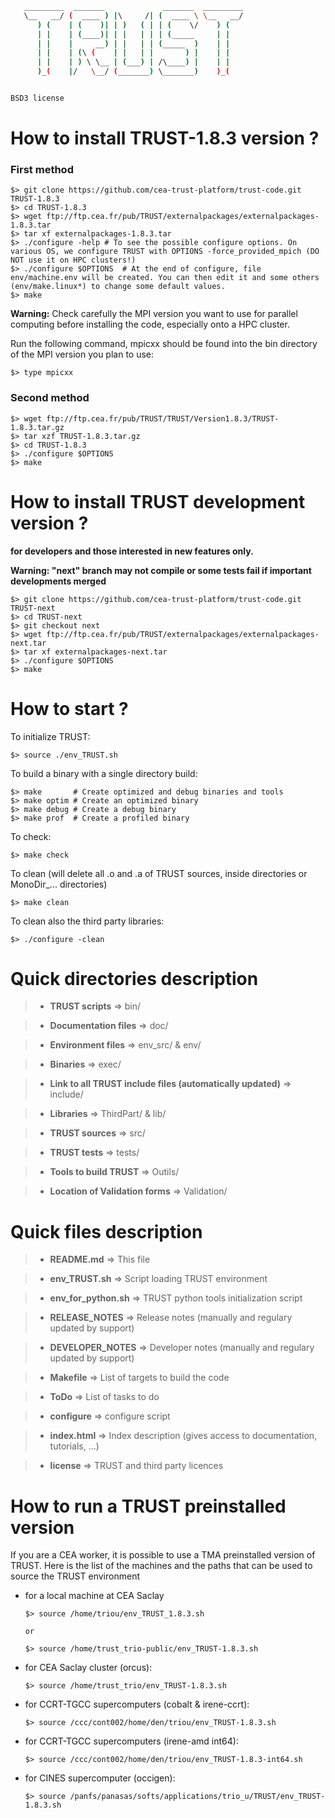 
```sh
   _________  _______             _______  _________   
   \__   __/ (  ____ ) |\     /| (  ____ \ \__   __/   
      ) (    | (    )| | )   ( | | (    \/    ) (      
      | |    | (____)| | |   | | | (_____     | |      
      | |    |     __) | |   | | (_____  )    | |      
      | |    | (\ (    | |   | |       ) |    | |      
      | |    | ) \ \__ | (___) | /\____) |    | |      
      )_(    |/   \__/ (_______) \_______)    )_(      


BSD3 license

```

# **How to install TRUST-1.8.3 version ?**

### **First method**

    $> git clone https://github.com/cea-trust-platform/trust-code.git TRUST-1.8.3
    $> cd TRUST-1.8.3
    $> wget ftp://ftp.cea.fr/pub/TRUST/externalpackages/externalpackages-1.8.3.tar
    $> tar xf externalpackages-1.8.3.tar
    $> ./configure -help # To see the possible configure options. On various OS, we configure TRUST with OPTIONS -force_provided_mpich (DO NOT use it on HPC clusters!)
    $> ./configure $OPTIONS  # At the end of configure, file env/machine.env will be created. You can then edit it and some others (env/make.linux*) to change some default values.
    $> make

**Warning:** Check carefully the MPI version you want to use for parallel computing before installing the code, especially onto a HPC cluster.

Run the following command, mpicxx should be found into the bin directory of the MPI version you plan to use:

    $> type mpicxx

### **Second method**

    $> wget ftp://ftp.cea.fr/pub/TRUST/TRUST/Version1.8.3/TRUST-1.8.3.tar.gz
    $> tar xzf TRUST-1.8.3.tar.gz
    $> cd TRUST-1.8.3
    $> ./configure $OPTIONS
    $> make

# **How to install TRUST development version  ?**
**for developers and those interested in new features only.**

**Warning: "next" branch may not compile or some tests fail if important developments merged**

    $> git clone https://github.com/cea-trust-platform/trust-code.git TRUST-next
    $> cd TRUST-next
    $> git checkout next
    $> wget ftp://ftp.cea.fr/pub/TRUST/externalpackages/externalpackages-next.tar
    $> tar xf externalpackages-next.tar
    $> ./configure $OPTIONS 
    $> make

# **How to start ?**

To initialize TRUST:

	$> source ./env_TRUST.sh

To build a binary with a single directory build:

	$> make       # Create optimized and debug binaries and tools
	$> make optim # Create an optimized binary
	$> make debug # Create a debug binary
	$> make prof  # Create a profiled binary

To check:

	$> make check

To clean (will delete all .o and .a of TRUST sources, inside directories or MonoDir_... directories)

	$> make clean

To clean also the third party libraries:

	$> ./configure -clean


# **Quick directories description**

> - **TRUST scripts** => bin/

> - **Documentation files** => doc/

> - **Environment files** => env_src/ & env/

> - **Binaries** => exec/

> - **Link to all TRUST include files (automatically updated)** => include/

> - **Libraries** => ThirdPart/ & lib/

> - **TRUST sources** => src/

> - **TRUST tests** => tests/

> - **Tools to build TRUST** => Outils/

> - **Location of Validation forms** => Validation/


# **Quick files description**

> - **README.md**			=> This file

> - **env_TRUST.sh**		=> Script loading TRUST environment

> - **env_for_python.sh**	=> TRUST python tools initialization script

> - **RELEASE_NOTES**		=> Release notes (manually and regulary updated by support)

> - **DEVELOPER_NOTES**		=> Developer notes (manually and regulary updated by support)

> - **Makefile**			=>	List of targets to build the code

> - **ToDo**				=> List of tasks to do

> - **configure**			=> configure script

> - **index.html**			=> Index description (gives access to documentation, tutorials, ...)

> - **license**				=> TRUST and third party licences


# **How to run a TRUST preinstalled version**

If you are a CEA worker, it is possible to use a TMA preinstalled version of TRUST. Here is the list of the machines and the paths that can be used to source the TRUST environment

- for a local machine at CEA Saclay

      $> source /home/triou/env_TRUST_1.8.3.sh

      or

      $> source /home/trust_trio-public/env_TRUST-1.8.3.sh

- for CEA Saclay cluster (orcus):

      $> source /home/trust_trio/env_TRUST-1.8.3.sh

- for CCRT-TGCC supercomputers (cobalt & irene-ccrt):

      $> source /ccc/cont002/home/den/triou/env_TRUST-1.8.3.sh

- for CCRT-TGCC supercomputers (irene-amd int64):

      $> source /ccc/cont002/home/den/triou/env_TRUST-1.8.3-int64.sh

- for CINES supercomputer (occigen):

      $> source /panfs/panasas/softs/applications/trio_u/TRUST/env_TRUST-1.8.3.sh
